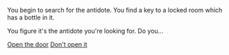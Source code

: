 You begin to search for the antidote. You find a key to a locked room which has a bottle in it. 

You figure it's the antidote you're looking for. Do you...

[Open the door](new-antidote/open.md)
[Don't open it](../../../marshmallow.md)